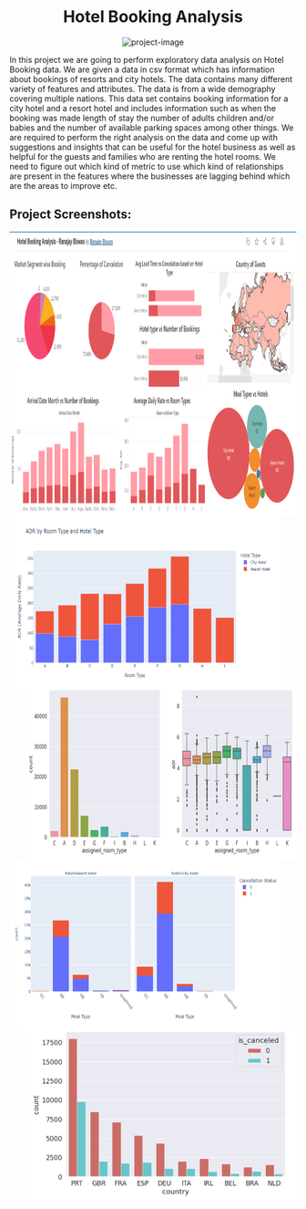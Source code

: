 <h1 align="center" id="title">Hotel Booking Analysis</h1>

<p align="center"><img src="https://www.mychoize.com/blog/wp-content/uploads/2017/12/reservation.jpg" alt="project-image"></p>

<p id="description">In this project we are going to perform exploratory data analysis on Hotel Booking data. We are given a data in csv format which has information about bookings of resorts and city hotels. The data contains many different variety of features and attributes. The data is from a wide demography covering multiple nations. This data set contains booking information for a city hotel and a resort hotel and includes information such as when the booking was made length of stay the number of adults children and/or babies and the number of available parking spaces among other things. We are required to perform the right analysis on the data and come up with suggestions and insights that can be useful for the hotel business as well as helpful for the guests and families who are renting the hotel rooms. We need to figure out which kind of metric to use which kind of relationships are present in the features where the businesses are lagging behind which are the areas to improve etc.</p>

<h2>Project Screenshots:</h2>

<img align ="center" src="https://github.com/RanojoyBiswas/Hotel-Booking-Analysis-EDA-/blob/main/Images/Tableau.PNG" alt="project-screenshot" width="1200" height="500/">

<img align = "left" src="https://github.com/RanojoyBiswas/Hotel-Booking-Analysis-EDA-/blob/main/Images/15.PNG" alt="project-screenshot" width="475" height="300/">

<img align = "right" src="https://github.com/RanojoyBiswas/Hotel-Booking-Analysis-EDA-/blob/main/Images/7.PNG" alt="project-screenshot" width="475" height="300/">

<img align = "left" src="https://github.com/RanojoyBiswas/Hotel-Booking-Analysis-EDA-/blob/main/Images/13.PNG" alt="project-screenshot" width="475" height="300/">

<img align = "right" src="https://github.com/RanojoyBiswas/Hotel-Booking-Analysis-EDA-/blob/main/Images/9.PNG" alt="project-screenshot" width="475" height="300/">
